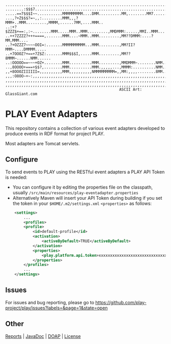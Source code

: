     ...........................................................................
    ........:$$$7..............................................................
    .....==7$$$I~~...........MMMMMMMMM....DMM..........MM,........MM7......MM..
    ...,?+Z$$$?=~,,:.........MMM,,,?MMM+..MMM.........,MMMM,......7MM,....MMM..
    ..:+?$ZZZ$+==:,:~........MMM.....MMM..MMM.........,MMDMMM:.....,MMI..MMM...
    ..++7ZZZZ?+++====,.......MMM....~MMM..MMM.........,MM??DMMM:....?MM,MMM....
    ..?+OZZZ7~~~~OOI=:.......MMMMMMMMMM...MMM.........,MM?II?MMM~....DMMMM.....
    ..+7OOOZ?+==+7Z$Z:.......MMM$$$I,.....MMM.........,MM??8MMM~......NMM......
    ..:OOOOO==~~~+OZ+........MMM..........MMM.........,MMDMMM~........NMM......
    ..,8OOOO+===+$$?,........MMM..........MMM.,,,,,...,MMMM:..........NMM......
    ,,+8OOOZIIIIII=,,,,,,,,,,MMM,,,,,,,,,,NMMMMMMMMM=,,MM:,,,,........8MM......
    ,,,:O8OO~+~:,,,,,,,,,,,,,,,,,,,,,,,,,,,,,,,,,,,,,,,,,,,,,,,,,,,,,,,,,,,,,,,
    ,,,,,,,,,,,,,,,,,,,,,,,,,,,,,,,,,,,,,,,,,,,,,,,,,,,,,,,,,,,,,,,,,,,,,,,,,,,
    ,,,,,,,,,,,,,,,,,,,,,,,,,,,,,,,,,,,,,,,,,,,,,,,,,,,,,,,,,,,,,,,,,,,,,,,,,,,
                                                      ASCII Art: GlassGiant.com

PLAY Event Adapters
===================
This repository contains a collection of various event adapters developed to produce
events in RDF format for project PLAY.

Most adapters are Tomcat servlets.

Configure
---------
To send events to PLAY using the RESTful event adapters a PLAY API Token is needed:

* You can configure it by editing the properties file on the classpath, usually `/src/main/resources/play-eventadapter.properties`
* Alternatively Maven will insert your API Token during building if you set the token in your `$HOME/.m2/settings.xml` `<properties>` as follows:
```xml
	<settings>
		...
		<profiles>
		<profile>
			<id>default-profile</id>
			<activation>
				<activeByDefault>TRUE</activeByDefault>
			</activation>
			<properties>
				<play.platform.api.token>xxxxxxxxxxxxxxxxxxxxxxxxxxxxxxxxxxxx</play.platform.api.token>
			</properties>
		</profiles>
		...
	</settings>
```

Issues
------
For issues and bug reporting, please go to https://github.com/play-project/play/issues?labels=&page=1&state=open

Other
-----
[Reports](http://play-project.github.com/play-eventadapters/site/1.0-SNAPSHOT/project-reports.html) |
[JavaDoc](http://play-project.github.com/play-eventadapters/site/1.0-SNAPSHOT/apidocs/index.html) |
[DOAP](http://play-project.github.com/play-eventadapters/site/1.0-SNAPSHOT/doap.rdf) |
[License](LICENSE.txt)
